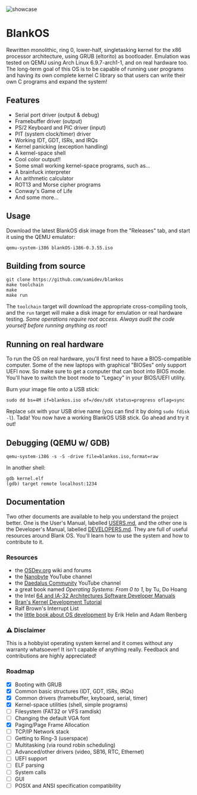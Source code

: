 ![showcase](https://github.com/user-attachments/assets/96539af5-2af9-40a1-96f4-43da1f369c36)

# BlankOS

Rewritten monolithic, ring 0, lower-half, singletasking kernel for the x86 processor architecture, using GRUB (eltorito) as bootloader. Emulation was tested on QEMU using Arch Linux 6.9.7-arch1-1, and on real hardware too.
The long-term goal of this OS is to be capable of running user programs and having its own complete kernel C library so that users can write their own C programs and expand the system!

## Features

- Serial port driver (output & debug)
- Framebuffer driver (output)
- PS/2 Keyboard and PIC driver (input)
- PIT (system clock/timer) driver
- Working IDT, GDT, ISRs, and IRQs
- Kernel panicking (exception handling)
- A kernel-space shell
- Cool color output!!
- Some small working kernel-space programs, such as...
- A brainfuck interpreter
- An arithmetic calculator
- ROT13 and Morse cipher programs
- Conway's Game of Life
- And some more...

## Usage

Download the latest BlankOS disk image from the "Releases" tab, and start it using the QEMU emulator:

```
qemu-system-i386 blankOS-i386-0.3.55.iso
```

## Building from source

```
git clone https://github.com/xamidev/blankos
make toolchain
make
make run
```

The `toolchain` target will download the appropriate cross-compiling tools, and the `run` target will make a disk image for emulation or real hardware testing. *Some operations require root access. Always audit the code yourself before running anything as root!*

## Running on real hardware

To run the OS on real hardware, you'll first need to have a BIOS-compatible computer. Some of the new laptops with graphical "BIOSes" only support UEFI now. So make sure to get a computer that can boot into BIOS mode. You'll have to switch the boot mode to "Legacy" in your BIOS/UEFI utility.

Burn your image file onto a USB stick:
```
sudo dd bs=4M if=blankos.iso of=/dev/sdX status=progress oflag=sync
```

Replace `sdX` with your USB drive name (you can find it by doing `sudo fdisk -l`).
Tada! You now have a working BlankOS USB stick. Go ahead and try it out!

## Debugging (QEMU w/ GDB)

```
qemu-system-i386 -s -S -drive file=blankos.iso,format=raw
```

In another shell:

```
gdb kernel.elf
(gdb) target remote localhost:1234
```

## Documentation

Two other documents are available to help you understand the project better. One is the User's Manual, labelled [USERS.md](docs/USERS.md), and the other one is the Developer's Manual, labelled [DEVELOPERS.md](docs/DEVELOPERS.md). They are full of useful resources around Blank OS. You'll learn how to use the system and how to contribute to it.

### Resources

- the [OSDev.org](https://wiki.osdev.org/Expanded_Main_Page) wiki and forums
- the [Nanobyte](https://www.youtube.com/watch?v=9t-SPC7Tczc&list=PLFjM7v6KGMpiH2G-kT781ByCNC_0pKpPN) YouTube channel
- the [Daedalus Community](https://www.youtube.com/@DaedalusCommunity) YouTube channel
- a great book named *Operating Systems: From 0 to 1*, by Tu, Do Hoang
- the Intel [64 and IA-32 Architectures Software Developer Manuals](https://www.intel.com/content/www/us/en/developer/articles/technical/intel-sdm.html)
- [Bran's Kernel Development Tutorial](http://www.osdever.net/bkerndev/index.php)
- Ralf Brown's Interrupt List
- the [little book about OS development](https://littleosbook.github.io/) by Erik Helin and Adam Renberg

### ⚠️ Disclaimer

This is a hobbyist operating system kernel and it comes without any warranty whatsoever! It isn't capable of anything really. Feedback and contributions are highly appreciated!

### Roadmap

- [X] Booting with GRUB
- [X] Common basic structures (IDT, GDT, ISRs, IRQs)
- [X] Common drivers (framebuffer, keyboard, serial, timer)
- [X] Kernel-space utilities (shell, simple programs)
- [ ] Filesystem (FAT32 or VFS ramdisk)
- [ ] Changing the default VGA font
- [X] Paging/Page Frame Allocation
- [ ] TCP/IP Network stack
- [ ] Getting to Ring-3 (userspace)
- [ ] Multitasking (via round robin scheduling)
- [ ] Advanced/other drivers (video, SB16, RTC, Ethernet)
- [ ] UEFI support
- [ ] ELF parsing
- [ ] System calls
- [ ] GUI
- [ ] POSIX and ANSI specification compatibility
